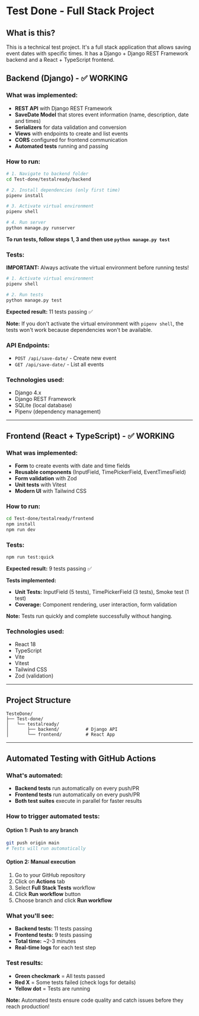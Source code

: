 # Test Done - Full Stack Project

## What is this?

This is a technical test project. It's a full stack application that allows saving event dates with specific times. It has a Django + Django REST Framework backend and a React + TypeScript frontend.

## Backend (Django) - ✅ WORKING

### What was implemented:
- **REST API** with Django REST Framework
- **SaveDate Model** that stores event information (name, description, date and times)
- **Serializers** for data validation and conversion
- **Views** with endpoints to create and list events
- **CORS** configured for frontend communication
- **Automated tests** running and passing

### How to run:
```bash
# 1. Navigate to backend folder
cd Test-done/testalready/backend

# 2. Install dependencies (only first time)
pipenv install

# 3. Activate virtual environment
pipenv shell

# 4. Run server
python manage.py runserver
```

**To run tests, follow steps 1, 3 and then use `python manage.py test`**

### Tests:
**IMPORTANT:** Always activate the virtual environment before running tests!

```bash
# 1. Activate virtual environment
pipenv shell

# 2. Run tests
python manage.py test
```

**Expected result:** 11 tests passing ✅

**Note:** If you don't activate the virtual environment with `pipenv shell`, the tests won't work because dependencies won't be available.

### API Endpoints:
- `POST /api/save-date/` - Create new event
- `GET /api/save-date/` - List all events

### Technologies used:
- Django 4.x
- Django REST Framework
- SQLite (local database)
- Pipenv (dependency management)

---

## Frontend (React + TypeScript) - ✅ WORKING

### What was implemented:
- **Form** to create events with date and time fields
- **Reusable components** (InputField, TimePickerField, EventTimesField)
- **Form validation** with Zod
- **Unit tests** with Vitest
- **Modern UI** with Tailwind CSS

### How to run:
```bash
cd Test-done/testalready/frontend
npm install
npm run dev
```

### Tests:
```bash
npm run test:quick
```

**Expected result:** 9 tests passing ✅

**Tests implemented:**
- **Unit Tests:** InputField (5 tests), TimePickerField (3 tests), Smoke test (1 test)
- **Coverage:** Component rendering, user interaction, form validation

**Note:** Tests run quickly and complete successfully without hanging.

### Technologies used:
- React 18
- TypeScript
- Vite
- Vitest
- Tailwind CSS
- Zod (validation)

---

## Project Structure

```
TesteDone/
├── Test-done/
│   └── testalready/
│       ├── backend/          # Django API
│       └── frontend/         # React App
```

---

##  Automated Testing with GitHub Actions

### What's automated:
- **Backend tests** run automatically on every push/PR
- **Frontend tests** run automatically on every push/PR
- **Both test suites** execute in parallel for faster results

### How to trigger automated tests:

#### Option 1: Push to any branch
```bash
git push origin main
# Tests will run automatically
```

#### Option 2: Manual execution
1. Go to your GitHub repository
2. Click on **Actions** tab
3. Select **Full Stack Tests** workflow
4. Click **Run workflow** button
5. Choose branch and click **Run workflow**

### What you'll see:
- **Backend tests:** 11 tests passing
- **Frontend tests:** 9 tests passing
- **Total time:** ~2-3 minutes
- **Real-time logs** for each test step

### Test results:
- **Green checkmark** = All tests passed
- **Red X** = Some tests failed (check logs for details)
- **Yellow dot** = Tests are running

**Note:** Automated tests ensure code quality and catch issues before they reach production!

